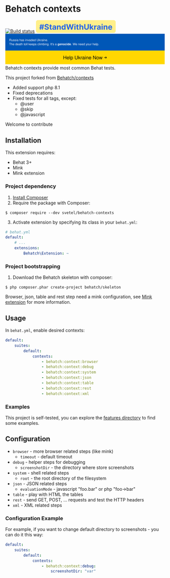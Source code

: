 Behatch contexts
================

[![Build status](https://github.com/svetel/behatch-contexts/actions/workflows/php.yml/badge.svg?branch=master)](https://github.com/svetel/behatch-contexts/actions/workflows/php.yml)
[![StandWithUkraine](https://raw.githubusercontent.com/vshymanskyy/StandWithUkraine/main/badges/StandWithUkraine.svg)](https://github.com/vshymanskyy/StandWithUkraine/blob/main/docs/README.md)
[![Stand With Ukraine](https://raw.githubusercontent.com/vshymanskyy/StandWithUkraine/main/banner2-direct.svg)](https://vshymanskyy.github.io/StandWithUkraine/)
Behatch contexts provide most common Behat tests.

This project forked from [Behatch/contexts](https://github.com/Behatch/contexts)

- Added support php 8.1
- Fixed deprecations
- Fixed tests for all tags, except:
  - @user
  - @skip
  - @javascript

Welcome to contribute

Installation
------------

This extension requires:

* Behat 3+
* Mink
* Mink extension

### Project dependency

1. [Install Composer](https://getcomposer.org/download/)
2. Require the package with Composer:

```
$ composer require --dev svetel/behatch-contexts
```

3. Activate extension by specifying its class in your `behat.yml`:

```yaml
# behat.yml
default:
    # ...
    extensions:
        Behatch\Extension: ~
```

### Project bootstrapping

1. Download the Behatch skeleton with composer:

```
$ php composer.phar create-project behatch/skeleton
```

Browser, json, table and rest step need a mink configuration, see [Mink
extension](https://github.com/Behat/MinkExtension) for more information.

Usage
-----

In `behat.yml`, enable desired contexts:

```yaml
default:
    suites:
        default:
            contexts:
                - behatch:context:browser
                - behatch:context:debug
                - behatch:context:system
                - behatch:context:json
                - behatch:context:table
                - behatch:context:rest
                - behatch:context:xml
```

### Examples

This project is self-tested, you can explore the [features
directory](./tests/features) to find some examples.

Configuration
-------------

* `browser` - more browser related steps (like mink)
    * `timeout` - default timeout
* `debug` - helper steps for debugging
    * `screenshotDir` - the directory where store screenshots
* `system` - shell related steps
    * `root` - the root directory of the filesystem
* `json` - JSON related steps
    * `evaluationMode` - javascript "foo.bar" or php "foo->bar"
* `table` - play with HTML the tables
* `rest` - send GET, POST, ... requests and test the HTTP headers
* `xml` - XML related steps

### Configuration Example

For example, if you want to change default directory to screenshots - you can do it this way:

```yaml
default:
    suites:
        default:
            contexts:
                - behatch:context:debug:
                    screenshotDir: "var"
```
